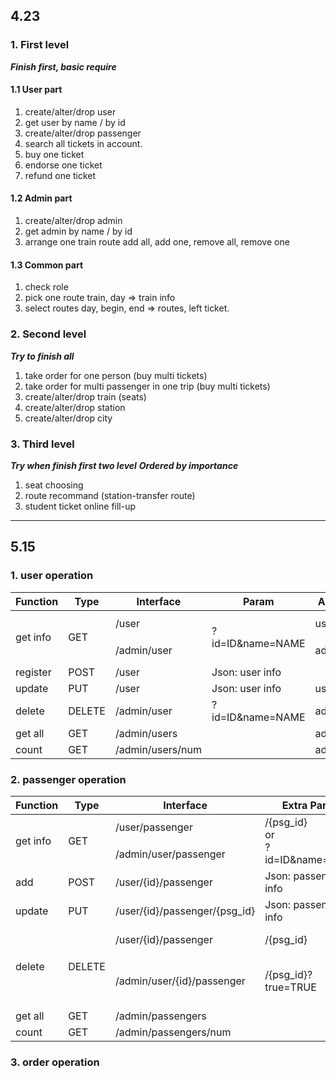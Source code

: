 ## 4.23

### 1. First level
_**Finish first, basic require**_

#### 1.1 User part

1. create/alter/drop user
1. get user
    by name / by id
1. create/alter/drop passenger
1. search all tickets in account.
1. buy one ticket
1. endorse one ticket
1. refund one ticket

#### 1.2 Admin part

1. create/alter/drop admin
1. get admin
    by name / by id
1. arrange one train route
    add all, add one, remove all, remove one

#### 1.3 Common part

1. check role
1. pick one route
    train, day => train info
1. select routes
    day, begin, end => routes, left ticket.

### 2. Second level
_**Try to finish all**_

1. take order for one person (buy multi tickets)
1. take order for multi passenger in one trip (buy multi tickets)
1. create/alter/drop train (seats)
1. create/alter/drop station
1. create/alter/drop city

### 3. Third level
_**Try when finish first two level**_
_**Ordered by importance**_

1. seat choosing
1. route recommand (station-transfer route)
1. student ticket online fill-up

***



## 5.15

### 1. user operation

<table><thead><tr><th>Function</th><th>Type</th><th>Interface</th><th>Param</th><th>Auth</th><th>Comment</th></tr></thead><tbody><tr><td rowspan="2">get info</td><td rowspan="2">GET</td><td>/user</td><td rowspan="2"><span style="font-weight:400;font-style:normal">?id=ID&amp;name=NAME</span><br></td><td>user</td><td rowspan="2"><span style="font-weight:400;font-style:normal">Require at least</span><br><span style="font-weight:400;font-style:normal">one param</span><br></td></tr><tr><td>/admin/user</td><td>admin</td></tr><tr><td>register</td><td>POST</td><td>/user</td><td>Json: user info</td><td></td><td></td></tr><tr><td>update</td><td>PUT</td><td>/user</td><td>Json: user info</td><td>user</td><td></td></tr><tr><td>delete</td><td>DELETE</td><td>/admin/user</td><td>?id=ID&amp;name=NAME</td><td>admin</td><td></td></tr><tr><td>get all</td><td>GET</td><td>/admin/users</td><td></td><td>admin</td><td></td></tr><tr><td>count</td><td>GET</td><td>/admin/users/num</td><td></td><td>admin</td><td></td></tr></tbody></table>

### 2. passenger operation

<table><thead><tr><th>Function</th><th>Type</th><th>Interface</th><th>Extra Param</th><th>Auth</th><th>Comment</th></tr></thead><tbody><tr><td rowspan="2">get info</td><td rowspan="2">GET</td><td>/user/passenger</td><td rowspan="2">/{psg_id}<br>or<br><span style="font-weight:400;font-style:normal">?id=ID&amp;name=NAME</span><br></td><td>user</td><td rowspan="2">Get one<br>or all</td></tr><tr><td>/admin/user/passenger</td><td>admin</td></tr><tr><td>add</td><td>POST</td><td>/user/{id}/passenger</td><td>Json: passenger info</td><td>user</td><td></td></tr><tr><td>update</td><td>PUT</td><td><span style="font-weight:400;font-style:normal">/user/{id}/passenger/{psg_id}</span></td><td>Json: passenger info</td><td>user</td><td></td></tr><tr><td rowspan="2">delete</td><td rowspan="2">DELETE</td><td><span style="font-weight:400;font-style:normal">/user/{id}/passenger</span><br></td><td>/{psg_id}</td><td>user</td><td>Set disable</td></tr><tr><td>/admin/<span style="font-weight:400;font-style:normal">user/{id}/passenger</span></td><td>/{psg_id}?true=TRUE</td><td>admin</td><td>Set disable<br>or true delete</td></tr><tr><td>get all</td><td>GET</td><td>/admin/passengers</td><td></td><td>admin</td><td></td></tr><tr><td>count</td><td>GET</td><td>/admin/passengers/num</td><td></td><td>admin</td><td></td></tr></tbody></table>

### 3. order operation
